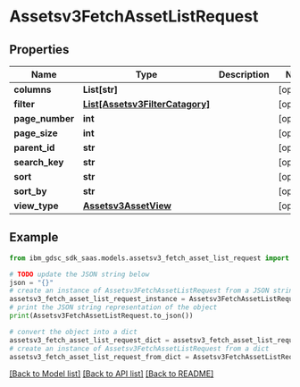 # Assetsv3FetchAssetListRequest


## Properties

Name | Type | Description | Notes
------------ | ------------- | ------------- | -------------
**columns** | **List[str]** |  | [optional] 
**filter** | [**List[Assetsv3FilterCatagory]**](Assetsv3FilterCatagory.md) |  | [optional] 
**page_number** | **int** |  | [optional] 
**page_size** | **int** |  | [optional] 
**parent_id** | **str** |  | [optional] 
**search_key** | **str** |  | [optional] 
**sort** | **str** |  | [optional] 
**sort_by** | **str** |  | [optional] 
**view_type** | [**Assetsv3AssetView**](Assetsv3AssetView.md) |  | [optional] 

## Example

```python
from ibm_gdsc_sdk_saas.models.assetsv3_fetch_asset_list_request import Assetsv3FetchAssetListRequest

# TODO update the JSON string below
json = "{}"
# create an instance of Assetsv3FetchAssetListRequest from a JSON string
assetsv3_fetch_asset_list_request_instance = Assetsv3FetchAssetListRequest.from_json(json)
# print the JSON string representation of the object
print(Assetsv3FetchAssetListRequest.to_json())

# convert the object into a dict
assetsv3_fetch_asset_list_request_dict = assetsv3_fetch_asset_list_request_instance.to_dict()
# create an instance of Assetsv3FetchAssetListRequest from a dict
assetsv3_fetch_asset_list_request_from_dict = Assetsv3FetchAssetListRequest.from_dict(assetsv3_fetch_asset_list_request_dict)
```
[[Back to Model list]](../README.md#documentation-for-models) [[Back to API list]](../README.md#documentation-for-api-endpoints) [[Back to README]](../README.md)


